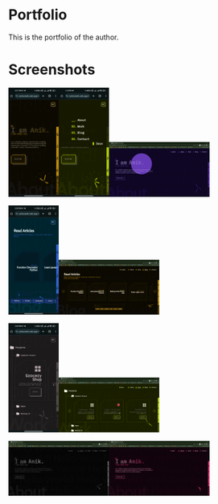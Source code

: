 # Portfolio

This is the portfolio of the author.

# Screenshots

<img src="screenshots/about_mobile_canary.jpg" width="100"><img src="screenshots/about_mobile_farn_menu_down.jpg" width="100"><img src="screenshots/about_pc_prism.png" width="200">

<img src="screenshots/blog_mobile_space.jpg" width="100"><img src="screenshots/blog_pc_canary.png" width="200">

<img src="screenshots/work_mobile_mute.jpg" width="100"><img src="screenshots/project_pc_fern.png" width="200">

<img src="screenshots/intro_pc_moto.png" width="200"><img src="screenshots/intro_pc_pink.png" width="200">